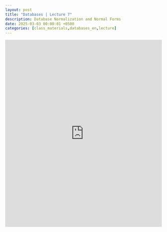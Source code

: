 ```yaml
---
layout: post
title: "Databases | Lecture 7"
description: Database Normalization and Normal Forms
date: 2025-03-03 00:00:01 +0500
categories: [class_materials,databases_en,lecture]
---
```


<iframe src="https://drive.google.com/file/d/1Zx-JvlPjM22J6YTMZvklrNizxCGRqNYg/preview" width="100%" height="600px" frameborder="0"></iframe>